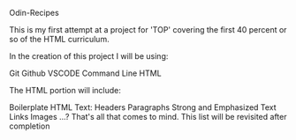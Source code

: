 Odin-Recipes

This is my first attempt at a project for 'TOP' covering the first
40 percent or so of the HTML curriculum.

In the creation of this project I will be using:

Git
Github
VSCODE
Command Line
HTML

The HTML portion will include:

Boilerplate HTML
Text:
    Headers
    Paragraphs
    Strong and Emphasized Text
Links
Images
...?
That's all that comes to mind.  This list will be revisited after
completion